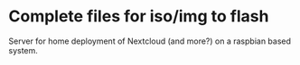 # Complete files for iso/img to flash
Server for home deployment of Nextcloud (and more?) on a raspbian based system.
